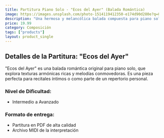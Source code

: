 ```yaml
---
title: Partitura Piano Solo - "Ecos del Ayer" (Balada Romántica)
image: https://images.unsplash.com/photo-1514119412350-e174d90d280e?q=80&w=2670&auto=format&fit=crop&ixlib=rb-4.1.0&ixid=M3wxMjA3fDB8MHxwaG90by1wYWdlfHx8fGVufDB8fHx8fA%3D%3D
description: "Una hermosa y melancólica balada compuesta para piano solo. Ideal para pianistas intermedios-avanzados que buscan piezas expresivas y emotivas."
price: 19.99
category: Composición
tags: ["products"]
layout: product_single
---
```

## Detalles de la Partitura: "Ecos del Ayer"

"Ecos del Ayer" es una balada romántica original para piano solo, que explora texturas armónicas ricas y melodías conmovedoras. Es una pieza perfecta para recitales íntimos o como parte de un repertorio personal.

### Nivel de Dificultad:
- Intermedio a Avanzado

### Formato de entrega:
- Partitura en PDF de alta calidad
- Archivo MIDI de la interpretación